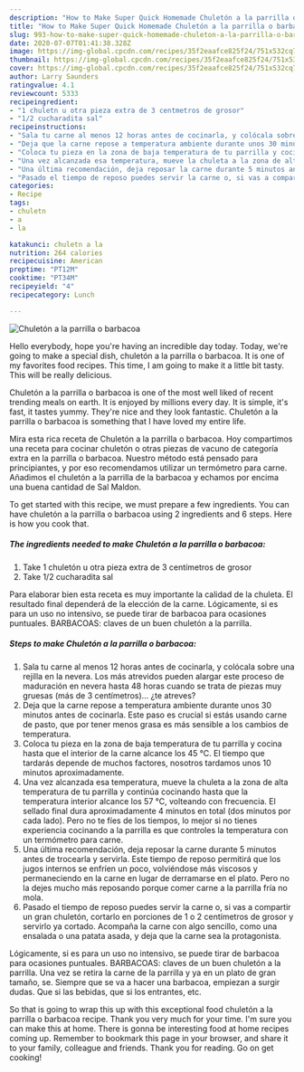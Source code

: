 ```yaml
---
description: "How to Make Super Quick Homemade Chuletón a la parrilla o barbacoa"
title: "How to Make Super Quick Homemade Chuletón a la parrilla o barbacoa"
slug: 993-how-to-make-super-quick-homemade-chuleton-a-la-parrilla-o-barbacoa
date: 2020-07-07T01:41:38.328Z
image: https://img-global.cpcdn.com/recipes/35f2eaafce825f24/751x532cq70/chuleton-a-la-parrilla-o-barbacoa-foto-principal.jpg
thumbnail: https://img-global.cpcdn.com/recipes/35f2eaafce825f24/751x532cq70/chuleton-a-la-parrilla-o-barbacoa-foto-principal.jpg
cover: https://img-global.cpcdn.com/recipes/35f2eaafce825f24/751x532cq70/chuleton-a-la-parrilla-o-barbacoa-foto-principal.jpg
author: Larry Saunders
ratingvalue: 4.1
reviewcount: 5333
recipeingredient:
- "1 chuletn u otra pieza extra de 3 centmetros de grosor"
- "1/2 cucharadita sal"
recipeinstructions:
- "Sala tu carne al menos 12 horas antes de cocinarla, y colócala sobre una rejilla en la nevera. Los más atrevidos pueden alargar este proceso de maduración en nevera hasta 48 horas cuando se trata de piezas muy gruesas (más de 3 centímetros)… ¿te atreves?"
- "Deja que la carne repose a temperatura ambiente durante unos 30 minutos antes de cocinarla. Este paso es crucial si estás usando carne de pasto, que por tener menos grasa es más sensible a los cambios de temperatura."
- "Coloca tu pieza en la zona de baja temperatura de tu parrilla y cocina hasta que el interior de la carne alcance los 45 °C. El tiempo que tardarás depende de muchos factores, nosotros tardamos unos 10 minutos aproximadamente."
- "Una vez alcanzada esa temperatura, mueve la chuleta a la zona de alta temperatura de tu parrilla y continúa cocinando hasta que la temperatura interior alcance los 57 °C, volteando con frecuencia. El sellado final dura aproximadamente 4 minutos en total (dos minutos por cada lado). Pero no te fíes de los tiempos, lo mejor si no tienes experiencia cocinando a la parrilla es que controles la temperatura con un termómetro para carne."
- "Una última recomendación, deja reposar la carne durante 5 minutos antes de trocearla y servirla. Este tiempo de reposo permitirá que los jugos internos se enfríen un poco, volviéndose más viscosos y permaneciendo en la carne en lugar de derramarse en el plato. Pero no la dejes mucho más reposando porque comer carne a la parrilla fría no mola."
- "Pasado el tiempo de reposo puedes servir la carne o, si vas a compartir un gran chuletón, cortarlo en porciones de 1 o 2 centímetros de grosor y servirlo ya cortado. Acompaña la carne con algo sencillo, como una ensalada o una patata asada, y deja que la carne sea la protagonista."
categories:
- Recipe
tags:
- chuletn
- a
- la

katakunci: chuletn a la 
nutrition: 264 calories
recipecuisine: American
preptime: "PT12M"
cooktime: "PT34M"
recipeyield: "4"
recipecategory: Lunch

---
```



![Chuletón a la parrilla o barbacoa](https://img-global.cpcdn.com/recipes/35f2eaafce825f24/751x532cq70/chuleton-a-la-parrilla-o-barbacoa-foto-principal.jpg)

Hello everybody, hope you're having an incredible day today. Today, we're going to make a special dish, chuletón a la parrilla o barbacoa. It is one of my favorites food recipes. This time, I am going to make it a little bit tasty. This will be really delicious.

Chuletón a la parrilla o barbacoa is one of the most well liked of recent trending meals on earth. It is enjoyed by millions every day. It is simple, it's fast, it tastes yummy. They're nice and they look fantastic. Chuletón a la parrilla o barbacoa is something that I have loved my entire life.

Mira esta rica receta de Chuletón a la parrilla o barbacoa. Hoy compartimos una receta para cocinar chuletón o otras piezas de vacuno de categoría extra en la parrilla o barbacoa. Nuestro método está pensado para principiantes, y por eso recomendamos utilizar un termómetro para carne. Añadimos el chuletón a la parrilla de la barbacoa y echamos por encima una buena cantidad de Sal Maldon.


To get started with this recipe, we must prepare a few ingredients. You can have chuletón a la parrilla o barbacoa using 2 ingredients and 6 steps. Here is how you cook that.

<!--inarticleads1-->

##### The ingredients needed to make Chuletón a la parrilla o barbacoa:

1. Take 1 chuletón u otra pieza extra de 3 centímetros de grosor
1. Take 1/2 cucharadita sal


Para elaborar bien esta receta es muy importante la calidad de la chuleta. El resultado final dependerá de la elección de la carne. Lógicamente, si es para un uso no intensivo, se puede tirar de barbacoa para ocasiones puntuales. BARBACOAS: claves de un buen chuletón a la parrilla. 

<!--inarticleads2-->

##### Steps to make Chuletón a la parrilla o barbacoa:

1. Sala tu carne al menos 12 horas antes de cocinarla, y colócala sobre una rejilla en la nevera. Los más atrevidos pueden alargar este proceso de maduración en nevera hasta 48 horas cuando se trata de piezas muy gruesas (más de 3 centímetros)… ¿te atreves?
1. Deja que la carne repose a temperatura ambiente durante unos 30 minutos antes de cocinarla. Este paso es crucial si estás usando carne de pasto, que por tener menos grasa es más sensible a los cambios de temperatura.
1. Coloca tu pieza en la zona de baja temperatura de tu parrilla y cocina hasta que el interior de la carne alcance los 45 °C. El tiempo que tardarás depende de muchos factores, nosotros tardamos unos 10 minutos aproximadamente.
1. Una vez alcanzada esa temperatura, mueve la chuleta a la zona de alta temperatura de tu parrilla y continúa cocinando hasta que la temperatura interior alcance los 57 °C, volteando con frecuencia. El sellado final dura aproximadamente 4 minutos en total (dos minutos por cada lado). Pero no te fíes de los tiempos, lo mejor si no tienes experiencia cocinando a la parrilla es que controles la temperatura con un termómetro para carne.
1. Una última recomendación, deja reposar la carne durante 5 minutos antes de trocearla y servirla. Este tiempo de reposo permitirá que los jugos internos se enfríen un poco, volviéndose más viscosos y permaneciendo en la carne en lugar de derramarse en el plato. Pero no la dejes mucho más reposando porque comer carne a la parrilla fría no mola.
1. Pasado el tiempo de reposo puedes servir la carne o, si vas a compartir un gran chuletón, cortarlo en porciones de 1 o 2 centímetros de grosor y servirlo ya cortado. Acompaña la carne con algo sencillo, como una ensalada o una patata asada, y deja que la carne sea la protagonista.


Lógicamente, si es para un uso no intensivo, se puede tirar de barbacoa para ocasiones puntuales. BARBACOAS: claves de un buen chuletón a la parrilla. Una vez se retira la carne de la parrilla y ya en un plato de gran tamaño, se. Siempre que se va a hacer una barbacoa, empiezan a surgir dudas. Que si las bebidas, que si los entrantes, etc. 

So that is going to wrap this up with this exceptional food chuletón a la parrilla o barbacoa recipe. Thank you very much for your time. I'm sure you can make this at home. There is gonna be interesting food at home recipes coming up. Remember to bookmark this page in your browser, and share it to your family, colleague and friends. Thank you for reading. Go on get cooking!
